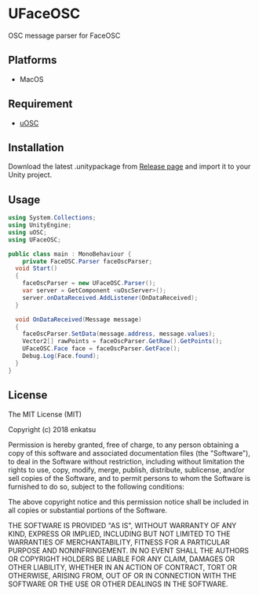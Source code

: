 # UFaceOSC

OSC message parser for FaceOSC

## Platforms

- MacOS

## Requirement

- [uOSC](https://github.com/hecomi/uOSC)

## Installation

Download the latest .unitypackage from [Release page](https://github.com/endoh0509/UFaceOSC/releases) and import it to your Unity project.

## Usage

```cs
using System.Collections;
using UnityEngine;
using uOSC;
using UFaceOSC;

public class main : MonoBehaviour {
	private FaceOSC.Parser faceOscParser;
  void Start()
  {
    faceOscParser = new UFaceOSC.Parser();
    var server = GetComponent <uOscServer>();
    server.onDataReceived.AddListener(OnDataReceived);
  }

  void OnDataReceived(Message message)
  {
    faceOscParser.SetData(message.address, message.values);
    Vector2[] rawPoints = faceOscParser.GetRaw().GetPoints();
    UFaceOSC.Face face = faceOscParser.GetFace();
    Debug.Log(Face.found);
  }
}
```

License
-------
The MIT License (MIT)

Copyright (c) 2018 enkatsu

Permission is hereby granted, free of charge, to any person obtaining a copy of
this software and associated documentation files (the "Software"), to deal in
the Software without restriction, including without limitation the rights to
use, copy, modify, merge, publish, distribute, sublicense, and/or sell copies of
the Software, and to permit persons to whom the Software is furnished to do so,
subject to the following conditions:

The above copyright notice and this permission notice shall be included in all
copies or substantial portions of the Software.

THE SOFTWARE IS PROVIDED "AS IS", WITHOUT WARRANTY OF ANY KIND, EXPRESS OR
IMPLIED, INCLUDING BUT NOT LIMITED TO THE WARRANTIES OF MERCHANTABILITY, FITNESS
FOR A PARTICULAR PURPOSE AND NONINFRINGEMENT. IN NO EVENT SHALL THE AUTHORS OR
COPYRIGHT HOLDERS BE LIABLE FOR ANY CLAIM, DAMAGES OR OTHER LIABILITY, WHETHER
IN AN ACTION OF CONTRACT, TORT OR OTHERWISE, ARISING FROM, OUT OF OR IN
CONNECTION WITH THE SOFTWARE OR THE USE OR OTHER DEALINGS IN THE SOFTWARE.
